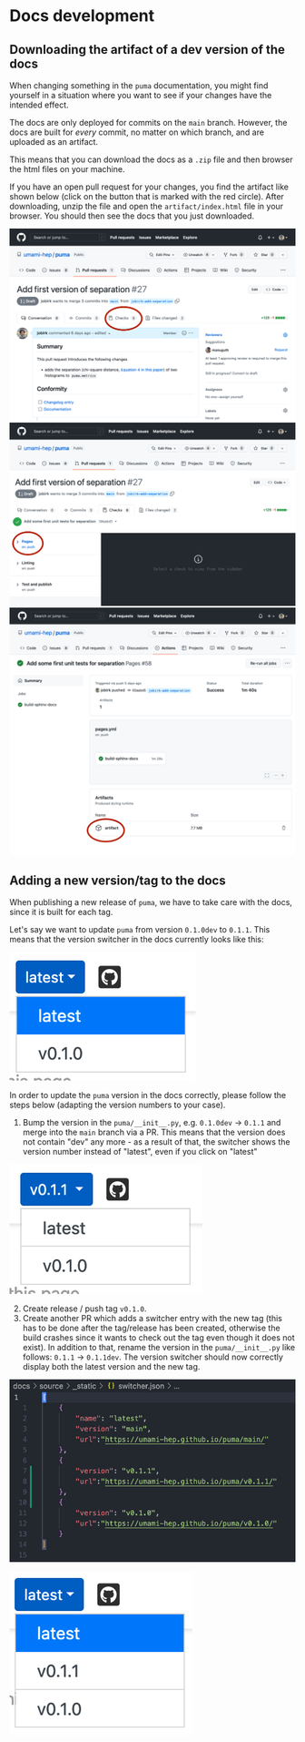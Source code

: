 # Docs development

## Downloading the artifact of a dev version of the docs

When changing something in the `puma` documentation, you might find yourself in a
situation where you want to see if your changes have the intended effect.

The docs are only deployed for commits on the `main` branch. However, the docs are
built for _every_ commit, no matter on which branch, and are uploaded as an artifact.

This means that you can download the docs as a `.zip` file and then browser the html
files on your machine.

If you have an open pull request for your changes, you find the artifact like shown
below (click on the button that is marked with the red circle).
After downloading, unzip the file and open the `artifact/index.html` file in your browser.
You should then see the docs that you just downloaded.

![](../assets/artifact_steps_1.png)
![](../assets/artifact_steps_2.png)
![](../assets/artifact_steps_3.png)

## Adding a new version/tag to the docs

When publishing a new release of `puma`, we have to take care with the docs, since
it is built for each tag.

Let's say we want to update `puma` from version `0.1.0dev` to `0.1.1`. This means that
the version switcher in the docs currently looks like this:

![](../assets/version_switcher_update_1.png)

In order to update the `puma` version in the docs correctly, please follow the steps
below (adapting the version numbers to your case).

1.  Bump the version in the `puma/__init__.py`, e.g. `0.1.0dev` → `0.1.1` and merge
    into the `main` branch via a PR. This means that the version does not contain "dev"
    any more - as a result of that, the switcher shows the version number instead of
    "latest", even if you click on "latest"

![](../assets/version_switcher_update_2.png)

2.  Create release / push tag `v0.1.0`.
3.  Create another PR which adds a switcher entry with the new tag (this has to be
    done after the tag/release has been created, otherwise the build crashes since it
    wants to check out the tag even though it does not exist).
    In addition to that, rename the version in the `puma/__init__.py` like follows:
    `0.1.1` → `0.1.1dev`. The version switcher should now correctly display both the
    latest version and the new tag.

![](../assets/version_switcher_update_edit.png)

![](../assets/version_switcher_update_3.png)
